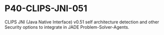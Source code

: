 # P40-CLIPS-JNI-051

CLIPS JNI (Java Native Interface) v0.51 self architecture detection and other Security options to integrate in JADE Problem-Solver-Agents.
